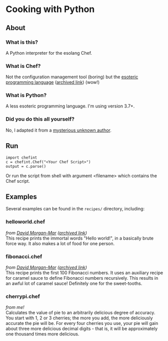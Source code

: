 # Cooking with Python

## About

### What is this?
A Python interpreter for the esolang Chef.

### What is Chef?
Not the configuration management tool (boring) but the [esoteric programming language](http://www.dangermouse.net/esoteric/chef.html) ([archived link](https://web.archive.org/web/20220615003505/http://www.dangermouse.net/esoteric/chef.html)) (wow!)

### What is Python?
A less esoteric programming language. I'm using version 3.7+.

### Did you do this all yourself?
No, I adapted it from a [mysterious unknown author](http://web.archive.org/web/20070814100416/http://rename.noll8.nu/sp3tt/chef.py).

## Run

`import chefint`\
`c = chefint.Chef("<Your Chef Script>")`\
`output = c.parse()`

Or run the script from shell with argument \<filename\> which contains the Chef script.

## Examples
Several examples can be found in the `recipes/` directory, including:

### helloworld.chef
*from [David Morgan-Mar](http://www.dangermouse.net/esoteric/chef_hello.html) ([archived link](http://web.archive.org/web/20220628204017/https://www.dangermouse.net/esoteric/chef_hello.html))*\
This recipe prints the immortal words "Hello world!", in a basically brute force way. It also makes a lot of food for one person.

### fibonacci.chef
*from [David Morgan-Mar](https://www.dangermouse.net/esoteric/chef_fib.html) ([archived link](http://web.archive.org/web/20220530112835/https://www.dangermouse.net/esoteric/chef_fib.html))*\
This recipe prints the first 100 Fibonacci numbers. It uses an auxiliary recipe for caramel sauce to define Fibonacci numbers recursively. This results in an awful lot of caramel sauce! Definitely one for the sweet-tooths.

### cherrypi.chef
*from me!*\
Calculates the value of pie to an arbitrarily delicious degree of accuracy. You start with 1, 2 or 3 cherries; the more you add, the more deliciously accurate the pie will be. For every four cherries you use, your pie will gain about three more delicious decimal digits - that is, it will be approximately one thousand times more delicious.
